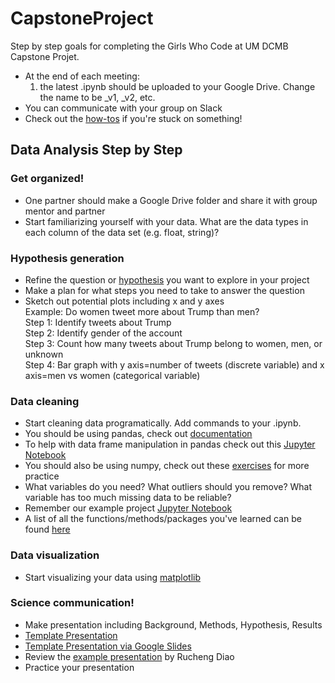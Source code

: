 # CapstoneProject
Step by step goals for completing the Girls Who Code at UM DCMB Capstone Projet.

- At the end of each meeting:
  1) the latest .ipynb should be uploaded to your Google Drive. Change the name to be \_v1, \_v2, etc.
- You can communicate with your group on Slack
- Check out the [how-tos](/howtos/README.md) if you're stuck on something!

## Data Analysis Step by Step

### Get organized!
- One partner should make a Google Drive folder and share it with group mentor and partner
- Start familiarizing yourself with your data. What are the data types in each column of the data set (e.g. float, string)?

### Hypothesis generation
- Refine the question or [hypothesis](https://www.sciencebuddies.org/blog/a-strong-hypothesis) you want to explore in your project  
- Make a plan for what steps you need to take to answer the question  
- Sketch out potential plots including x and y axes  
  Example: Do women tweet more about Trump than men?  
  Step 1: Identify tweets about Trump  
  Step 2: Identify gender of the account  
  Step 3: Count how many tweets about Trump belong to women, men, or unknown  
  Step 4: Bar graph with y axis=number of tweets (discrete variable) and x axis=men vs women (categorical variable)  

### Data cleaning
- Start cleaning data programatically. Add commands to your .ipynb.
- You should be using pandas, check out [documentation](https://pandas.pydata.org/pandas-docs/stable/dsintro.html)
- To help with data frame manipulation in pandas check out this [Jupyter Notebook](https://nbviewer.jupyter.org/github/groverpr/learn_python_libraries/blob/master/pandas/pandas_cheatsheet.ipynb)
- You should also be using numpy, check out these [exercises](https://www.machinelearningplus.com/101-numpy-exercises-python/) for more practice
- What variables do you need? What outliers should you remove? What variable has too much missing data to be reliable?
- Remember our example project [Jupyter Notebook](20171202-gwc_exampleProject_movieLikes.ipynb)
- A list of all the functions/methods/packages you've learned can be found [here](https://docs.google.com/document/d/1kRYLVXATEQqqjyLVpLc1LIXsaxPoVe0vlP6qOxNvjR8/edit?usp=sharing)
  
### Data visualization
- Start visualizing your data using [matplotlib](https://matplotlib.org/tutorials/introductory/pyplot.html#sphx-glr-tutorials-introductory-pyplot-py)

### Science communication!	
- Make presentation including Background, Methods, Hypothesis, Results
- [Template Presentation](GWC_presentation_template.pptx)
- [Template Presentation via Google Slides](https://docs.google.com/presentation/d/18edFFZwETAB0TBxWg5-FhOL_oaJyFv0c-HON1H1jRgk/edit?usp=sharing)
- Review the [example presentation](project_example.pdf) by Rucheng Diao 
- Practice your presentation
